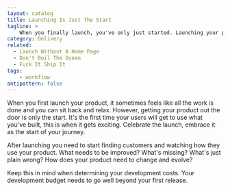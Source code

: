```yaml
---
layout: catalog
title: Launching Is Just The Start
tagline: > 
    When you finally launch, you've only just started. Launching your project is not a destination and it's not finished, you've only just begun.
category: Delivery
related:
  - Launch Without A Home Page
  - Don't Boil The Ocean
  - Fuck It Ship It
tags:
    - workflow
antipattern: false 
---
```


When you first launch your product, it sometimes feels like all the work is done and you can
sit back and relax. However, getting your product out the door is only the start.
It's the first time your users will get to use what you've built,
this is when it gets exciting. Celebrate the launch, embrace it as the start of your
journey.

After launching you need to start finding customers and watching how they use your product.
What needs to be improved? What's missing? What's just plain wrong? How does your product
need to change and evolve?

Keep this in mind when determining your development costs. Your development budget needs
to go well beyond your first release.
